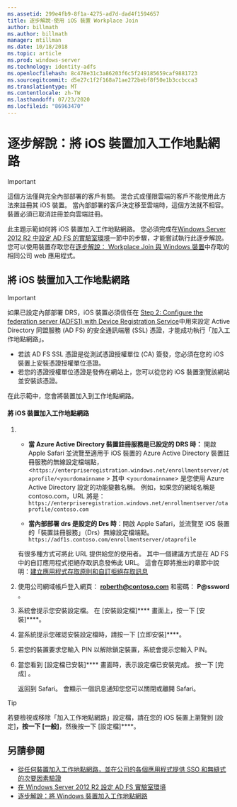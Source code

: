 ```yaml
---
ms.assetid: 299e4fb9-8f1a-4275-ad7d-dad4f1594657
title: 逐步解說-使用 iOS 裝置 Workplace Join
author: billmath
ms.author: billmath
manager: mtillman
ms.date: 10/18/2018
ms.topic: article
ms.prod: windows-server
ms.technology: identity-adfs
ms.openlocfilehash: 8c478e31c3a86203f6c5f249185659caf9881723
ms.sourcegitcommit: d5e27c1f2f168a71ae272bebf8f50e1b3ccbcca3
ms.translationtype: MT
ms.contentlocale: zh-TW
ms.lasthandoff: 07/23/2020
ms.locfileid: "86963470"
---
```

# <a name="walkthrough-workplace-join-with-an-ios-device"></a>逐步解說：將 iOS 裝置加入工作地點網路


> [!IMPORTANT] 
> 這個方法僅與完全內部部署的客戶有關。 混合式或僅限雲端的客戶不能使用此方法來註冊其 iOS 裝置。 當內部部署的客戶決定移至雲端時，這個方法就不相容。 裝置必須已取消註冊並向雲端註冊。 

此主題示範如何將 iOS 裝置加入工作地點網路。 您必須完成在[Windows Server 2012 R2 中設定 AD FS 的實驗室環境](../../ad-fs/deployment/Set-up-the-lab-environment-for-AD-FS-in-Windows-Server-2012-R2.md)一節中的步驟，才能嘗試執行此逐步解說。 您可以使用裝置存取您在[逐步解說： Workplace Join 與 Windows 裝置](Walkthrough--Workplace-Join-with-a-Windows-Device.md)中存取的相同公司 web 應用程式。


## <a name="join-an-ios-device-with-workplace-join"></a>將 iOS 裝置加入工作地點網路

> [!IMPORTANT]
> 如果已設定內部部署 DRS，iOS 裝置必須信任在 [Step 2: Configure the federation server (ADFS1) with Device Registration Service](../../ad-fs/deployment/Set-up-the-lab-environment-for-AD-FS-in-Windows-Server-2012-R2.md#BKMK_4)中用來設定 Active Directory 同盟服務 (AD FS) 的安全通訊端層 (SSL) 憑證，才能成功執行「加入工作地點網路」。
> 
> -   若該 AD FS SSL 憑證是從測試憑證授權單位 (CA) 簽發，您必須在您的 iOS 裝置上安裝憑證授權單位憑證。
> -   若您的憑證授權單位憑證是發佈在網站上，您可以從您的 iOS 裝置瀏覽該網站並安裝該憑證。

在此示範中，您會將裝置加入到工作地點網路。

#### <a name="to-join-an-ios-device-to-a-workplace"></a>將 iOS 裝置加入工作地點網路

1. -   **當 Azure Active Directory 裝置註冊服務是已設定的 DRS 時：** 開啟 Apple Safari 並流覽至適用于 iOS 裝置的 Azure Active Directory 裝置註冊服務的無線設定檔端點，<`https://enterpriseregistration.windows.net/enrollmentserver/otaprofile/<yourdomainname` > 其中 <`yourdomainname`> 是您使用 Azure Active Directory 設定的功能變數名稱。 例如，如果您的網域名稱是 contoso.com，URL 將是：`https://enterpriseregistration.windows.net/enrollmentserver/otaprofile/contoso.com`

   -   **當內部部署 drs 是設定的 Drs 時**：開啟 Apple Safari，並流覽至 iOS 裝置的「裝置註冊服務」（Drs）無線設定檔端點。`https://adf1s.contoso.com/enrollmentserver/otaprofile`

   有很多種方式可將此 URL 提供給您的使用者。 其中一個建議方式是在 AD FS 中的自訂應用程式拒絕存取訊息發佈此 URL。 這會在即將推出的章節中說明：[建立應用程式存取原則和自訂拒絕存取訊息](/azure/active-directory/active-directory-device-registration-on-premises-setup#create-an-application-access-policy-and-custom-access-denied-message)

2. 使用公司網域帳戶登入網頁： <strong>roberth@contoso.com</strong> 和密碼： <strong>P@ssword</strong> 。

3. 系統會提示您安裝設定檔。 在 [安裝設定檔]**** 畫面上，按一下 [安裝]****。

4. 當系統提示您確認安裝設定檔時，請按一下 [立即安裝]****。

5. 若您的裝置要求您輸入 PIN 以解除鎖定裝置，系統會提示您輸入 PIN。

6. 當您看到 [設定檔已安裝]**** 畫面時，表示設定檔已安裝完成。 按一下 [完成] 。

   返回到 Safari。 會顯示一個訊息通知您您可以關閉或離開 Safari。

> [!TIP]
> 若要檢視或移除「加入工作地點網路」設定檔，請在您的 iOS 裝置上瀏覽到 [設定]****，按一下 [一般]****，然後按一下 [設定檔]****。

## <a name="see-also"></a>另請參閱


- [從任何裝置加入工作地點網路，並在公司的各個應用程式提供 SSO 和無縫式的次要因素驗證](Join-to-Workplace-from-Any-Device-for-SSO-and-Seamless-Second-Factor-Authentication-Across-Company-Applications.md)
- [在 Windows Server 2012 R2 設定 AD FS 實驗室環境](../../ad-fs/deployment/Set-up-the-lab-environment-for-AD-FS-in-Windows-Server-2012-R2.md)
- [逐步解說：將 Windows 裝置加入工作地點網路](Walkthrough--Workplace-Join-with-a-Windows-Device.md)

